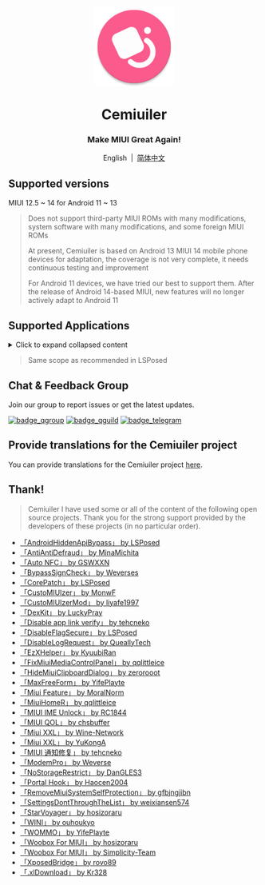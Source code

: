<div align="center">

<img width="" src="/imgs/icon.png" width=160 height=160 align="center">

# Cemiuiler
### Make MIUI Great Again!

English&nbsp;&nbsp;|&nbsp;&nbsp;[简体中文](/README.md)

</div>

## Supported versions
MIUI 12.5 ~ 14 for Android 11 ~ 13

> Does not support third-party MIUI ROMs with many modifications, system software with many modifications, and some foreign MIUI ROMs
>
> At present, Cemiuiler is based on Android 13 MIUI 14 mobile phone devices for adaptation, the coverage is not very complete, it needs continuous testing and improvement
>
> For Android 11 devices, we have tried our best to support them. After the release of Android 14-based MIUI, new features will no longer actively adapt to Android 11

## Supported Applications

<details>
    <summary>Click to expand collapsed content</summary>

| App Name | Package Name |
| :---- | :---- | 
| System Framework | system |
| System UI | com.android.systemui |
| System Launcher | com.miui.home |
| Updater | com.android.updater |
| Joyose | com.xiaomi.joyose |
| Settings | com.xiaomi.misettings |
| Security | com.miui.securitycenter |
| Notes | com.miui.notes |
| Mi Wallpaper | com.miui.miwallpaper |
| Taplus | com.miui.contentextension |
| Bullet screen notification | com.xiaomi.barrage |
| Baidu IME for MIUI | com.baidu.input_mi |
| Phone | com.android.incallui |
| Phone Services | com.android.phone |
| Battery and performance | com.miui.powerkeeper |
| Messaging | com.android.mms |
| Screenshot | com.miui.screenshot |
| Cleaner | com.miui.cleanmaster |
| Browser | com.android.browser |
| Rueban (MTB) | com.xiaomi.mtb |
| Screen Recorder | com.miui.screenrecorder |
| Permissions | com.lbe.security.miui |
| Settings | com.android.settings
| Input Settings | com.miui.miinput |
| Sogou Keyboard for MIUI | com.sohu.inputmethod.sogou.xiaomi |
| Weather | com.miui.weather2 |
| Cast | com.milink.service |
| External Storage | com.android.externalstorage |
| Always-on display | com.miui.aod |
| File Manager | com.android.fileexplorer |
| System Service Plugin | com.miui.securityadd |
| Downloads | com.android.providers.downloads.ui |
| Downloads | com.android.providers.downloads |
| Gallery | com.miui.gallery |
| Mi Canvas | com.miui.creation |
| Mi Share | com.miui.mishare.connectivity |
| Gallery Editor | com.miui.mediaeditor |
| Xiaomi Cloud | com.miui.cloudservice |
| Smart Cards | com.miui.tsmclient |
| iFlytek IME for MIUI | com.iflytek.inputmethod.miui |
| Package Installer | com.miui.packageinstaller |
| GetApps | com.xiaomi.market |
| App Vault | com.miui.personalassistant |
| Themes | com.android.thememanager |
| com.miui.rom | com.miui.rom |
| MIUI Security Components | com.miui.guardprovider |
| Clock | com.android.deskclock |
| Camera | com.android.camera |
| Mi AI Translate | com.xiaomi.aiasst.vision |
| Mi AI Suggestions | com.xiaomi.aireco |
| Scanner | com.xiaomi.scanner |
| Mi AI | com.miui.voiceassist |
| Music | com.miui.player |
| MIUI+ Beta | com.xiaomi.mirror |

</details>

> Same scope as recommended in LSPosed

## Chat & Feedback Group

Join our group to report issues or get the latest updates.

[![badge_qgroup]][qgroup_url]
[![badge_qguild]][qguild_url]
[![badge_telegram]][telegram_url]

## Provide translations for the Cemiuiler project

You can provide translations for the Cemiuiler project [here](https://crwd.in/cemiuiler).

## Thank!

> Cemiuiler I have used some or all of the content of the following open source projects. Thank you for the strong support provided by the developers of these projects (in no particular order).

- [「AndroidHiddenApiBypass」 by LSPosed](https://github.com/LSPosed/AndroidHiddenApiBypass)
- [「AntiAntiDefraud」 by MinaMichita](https://github.com/MinaMichita/AntiAntiDefraud)
- [「Auto NFC」 by GSWXXN](https://github.com/GSWXXN/AutoNFC)
- [「BypassSignCheck」 by Weverses](https://github.com/Weverses/BypassSignCheck)
- [「CorePatch」 by LSPosed](https://github.com/LSPosed/CorePatch)
- [「CustoMIUIzer」 by MonwF](https://github.com/MonwF/customiuizer)
- [「CustoMIUIzerMod」 by liyafe1997](https://github.com/liyafe1997/CustoMIUIzerMod)
- [「DexKit」 by LuckyPray](https://github.com/LuckyPray/DexKit)
- [「Disable app link verify」 by tehcneko](https://github.com/Xposed-Modules-Repo/io.github.tehcneko.applinkverify)
- [「DisableFlagSecure」 by LSPosed](https://github.com/LSPosed/DisableFlagSecure)
- [「DisableLogRequest」 by QueallyTech](https://github.com/QueallyTech/DisableLogRequest)
- [「EzXHelper」 by KyuubiRan](https://github.com/KyuubiRan/EzXHelper)
- [「FixMiuiMediaControlPanel」 by qqlittleice](https://github.com/qqlittleice/FixMiuiMediaControlPanel)
- [「HideMiuiClipboardDialog」 by zerorooot](https://github.com/zerorooot/HideMiuiClipboardDialog)
- [「MaxFreeForm」 by YifePlayte](https://github.com/YifePlayte/MaxFreeForm)
- [「Miui Feature」 by MoralNorm](https://github.com/moralnorm/miui_feature)
- [「MiuiHomeR」 by qqlittleice](https://github.com/qqlittleice/MiuiHome_R)
- [「MIUI IME Unlock」 by RC1844](https://github.com/RC1844/MIUI_IME_Unlock)
- [「MIUI QOL」 by chsbuffer](https://github.com/chsbuffer/MIUIQOL)
- [「Miui XXL」 by Wine-Network](https://github.com/Wine-Network/Miui_XXL)
- [「Miui XXL」 by YuKongA](https://github.com/YuKongA/Miui_XXL)
- [「MIUI 通知修复」 by tehcneko](https://github.com/Xposed-Modules-Repo/io.github.tehcneko.miuinotificationfix)
- [「ModemPro」 by Weverse](https://github.com/Weverses/ModemPro)
- [「NoStorageRestrict」 by DanGLES3](https://github.com/Xposed-Modules-Repo/com.github.dan.nostoragerestrict)
- [「Portal Hook」 by Haocen2004](https://github.com/Haocen2004/PortalHook)
- [「RemoveMiuiSystemSelfProtection」 by gfbjngjibn](https://github.com/gfbjngjibn/RemoveMiuiSystemSelfProtection)
- [「SettingsDontThroughTheList」 by weixiansen574](https://github.com/weixiansen574/settingsdontthroughthelist)
- [「StarVoyager」 by hosizoraru](https://github.com/hosizoraru/StarVoyager)
- [「WINI」 by ouhoukyo](https://github.com/ouhoukyo/WINI)
- [「WOMMO」 by YifePlayte](https://github.com/YifePlayte/WOMMO)
- [「Woobox For MIUI」 by hosizoraru](https://github.com/hosizoraru/WooBoxForMIUI)
- [「Woobox For MIUI」 by Simplicity-Team](https://github.com/Simplicity-Team/WooBoxForMIUI)
- [「XposedBridge」 by rovo89](https://github.com/rovo89/XposedBridge)
- [「.xlDownload」 by Kr328](https://github.com/Kr328/.xlDownload)


[qgroup_url]: https://jq.qq.com/?_wv=1027&k=TedCJq8V
[badge_qgroup]: https://img.shields.io/badge/QQ-group-4DB8FF?style=for-the-badge&logo=tencentqq
[qguild_url]: https://pd.qq.com/s/35ooe0ssj
[badge_qguild]: https://img.shields.io/badge/QQ-频道-4991D3?style=for-the-badge&logo=tencentqq
[telegram_url]: https://t.me/cemiuiler
[badge_telegram]: https://img.shields.io/badge/dynamic/json?style=for-the-badge&color=2CA5E0&label=Telegram&logo=telegram&query=%24.data.totalSubs&url=https%3A%2F%2Fapi.spencerwoo.com%2Fsubstats%2F%3Fsource%3Dtelegram%26queryKey%3Dcemiuiler
